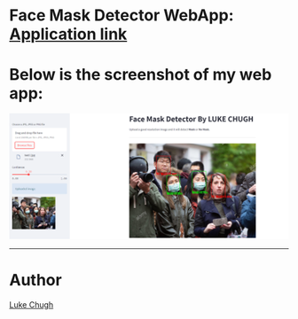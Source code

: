 # Face Mask Detector WebApp: [Application link](https://share.streamlit.io/luke-chugh/face-mask-detector-webapp/main/app.py)

# Below is the screenshot of my web app:

![Capture](https://github.com/luke-chugh/Face-Mask-Detector-WebApp/blob/main/screenshots/2.png)
____________
# Author
[Luke Chugh](https://www.linkedin.com/in/luke-chugh-2b2043181/)

